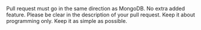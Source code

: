 Pull request must go in the same direction as MongoDB. No extra added feature.
Please be clear in the description of your pull request.
Keep it about programming only.
Keep it as simple as possible.
